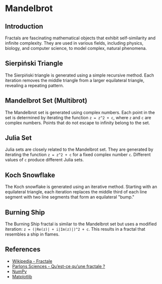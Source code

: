 # Mandelbrot

## Introduction
Fractals are fascinating mathematical objects that exhibit self-similarity and infinite complexity. They are used in various fields, including physics, biology, and computer science, to model complex, natural phenomena.

## Sierpiński Triangle
The Sierpiński triangle is generated using a simple recursive method. Each iteration removes the middle triangle from a larger equilateral triangle, revealing a repeating pattern.

## Mandelbrot Set (Multibrot)
The Mandelbrot set is generated using complex numbers. Each point in the set is determined by iterating the function `z = z^2 + c`, where `z` and `c` are complex numbers. Points that do not escape to infinity belong to the set.

## Julia Set
Julia sets are closely related to the Mandelbrot set. They are generated by iterating the function `z = z^2 + c` for a fixed complex number `c`. Different values of `c` produce different Julia sets.

## Koch Snowflake
The Koch snowflake is generated using an iterative method. Starting with an equilateral triangle, each iteration replaces the middle third of each line segment with two line segments that form an equilateral "bump."

## Burning Ship
The Burning Ship fractal is similar to the Mandelbrot set but uses a modified iteration: `z = (|Re(z)| + i|Im(z)|)^2 + c`. This results in a fractal that resembles a ship in flames.

## References
- [Wikipedia - Fractale](https://fr.wikipedia.org/wiki/Fractale)
- [Parlons Sciences - Qu’est-ce qu’une fractale ?](https://parlonssciences.ca/ressources-pedagogiques/documents-dinformation/quest-ce-quune-fractale)
- [NumPy](https://numpy.org/)
- [Matplotlib](https://matplotlib.org/)

